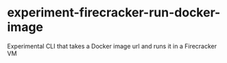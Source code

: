 # experiment-firecracker-run-docker-image
Experimental CLI that takes a Docker image url and runs it in a Firecracker VM
